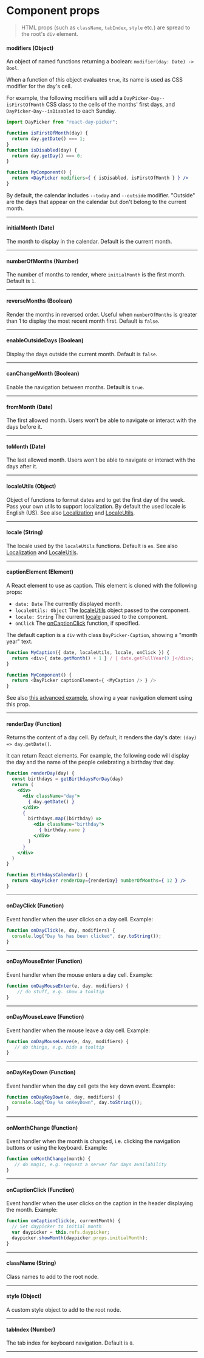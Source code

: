 # Component props

> HTML props (such as `className`, `tabIndex`, `style` etc.) are spread to the root's `div` element.

#### modifiers (Object)

An object of named functions returning a boolean: `modifier(day: Date) -> Bool`.

When a function of this object evaluates `true`, its name is used as CSS modifier for the day's cell.

For example, the following modifiers will add a `DayPicker-Day--isFirstOfMonth` CSS class to the cells of the months' first days, and `DayPicker-Day--isDisabled` to each Sunday.

```jsx
import DayPicker from "react-day-picker";

function isFirstOfMonth(day) {
  return day.getDate() === 1;
}
function isDisabled(day) {
  return day.getDay() === 0;
}

function MyComponent() {
  return <DayPicker modifiers={ { isDisabled, isFirstOfMonth } } />
}
```

By default, the calendar includes `--today` and `--outside` modifier. "Outside" are the days that appear on the calendar but don't belong to the current month.

---

#### initialMonth (Date)

The month to display in the calendar. Default is the current month.

---

#### numberOfMonths (Number)

The number of months to render, where `initialMonth` is the first month. Default is `1`.

---

#### reverseMonths (Boolean)

Render the months in reversed order. Useful when `numberOfMonths` is greater than 1 to display the most recent month first. Default is `false`.

---

#### enableOutsideDays (Boolean)

Display the days outside the current month. Default is `false`.

---

#### canChangeMonth (Boolean)

Enable the navigation between months. Default is `true`.

---

#### fromMonth (Date)

The first allowed month. Users won't be able to navigate or interact with the days before it.

---

#### toMonth (Date)

The last allowed month. Users won't be able to navigate or interact with the days after it.

---

#### localeUtils (Object)

Object of functions to format dates and to get the first day of the week. Pass your own utils to support localization.
By default the used locale is English (US). See also [Localization](Localization.md) and [LocaleUtils](LocaleUtils.md).

---

#### locale (String)

The locale used by the `localeUtils` functions. Default is `en`.  See also [Localization](Localization.md) and [LocaleUtils](LocaleUtils.md).

---

#### captionElement (Element)

A React element to use as caption. This element is cloned with the following props:

* `date: Date` The currently displayed month.
* `localeUtils: Object` The [localeUtils](#localeutils-object) object passed to the component.
* `locale: String` The current [locale](#locale-string) passed to the component.
* `onClick` The [onCaptionClick](#oncaptionclick-function) function, if specified.

The default caption is a `div` with class `DayPicker-Caption`, showing a "month year" text.

```js
function MyCaption({ date, localeUtils, locale, onClick }) {
  return <div>{ date.getMonth() + 1 } / { date.getFullYear() }</div>;
}

function MyComponent() {
  return <DayPicker captionElement={ <MyCaption /> } />
}
```

See also [this advanced example](../examples/#yearNavigation), showing a year navigation element using this prop.

---

#### renderDay (Function)

Returns the content of a day cell. By default, it renders the day's date: `(day) => day.getDate()`.

It can return React elements. For example, the following code will display the day and the name of the people celebrating a birthday that day.

```jsx
function renderDay(day) {
  const birthdays = getBirthdaysForDay(day)
  return (
    <div>
      <div className="day">
        { day.getDate() }
      </div>
      {
        birthdays.map((birthday) =>
          <div className="birthday">
            { birthday.name }
          </div>
        )
      }
    </div>
  )
}

function BirthdaysCalendar() {
  return <DayPicker renderDay={renderDay} numberOfMonths={ 12 } />
}
```

---

#### onDayClick (Function)

Event handler when the user clicks on a day cell. Example:

```jsx
function onDayClick(e, day, modifiers) {
  console.log("Day %s has been clicked", day.toString());
}
```

---

#### onDayMouseEnter (Function)

Event handler when the mouse enters a day cell. Example:

```jsx
function onDayMouseEnter(e, day, modifiers) {
    // do stuff, e.g. show a tooltip
}
```

---

#### onDayMouseLeave (Function)

Event handler when the mouse leave a day cell. Example:

```jsx
function onDayMouseLeave(e, day, modifiers) {
   // do things, e.g. hide a tooltip
}
```

---

#### onDayKeyDown (Function)

Event handler when the day cell gets the key down event. Example:

```jsx
function onDayKeyDown(e, day, modifiers) {
  console.log("Day %s onKeyDown", day.toString());
}
```

---

#### onMonthChange (Function)

Event handler when the month is changed, i.e. clicking the navigation buttons or using the keyboard. Example:

```jsx
function onMonthChange(month) {
   // do magic, e.g. request a server for days availability
}
```

---

#### onCaptionClick (Function)

Event handler when the user clicks on the caption in the header displaying the month. Example:

```jsx
function onCaptionClick(e, currentMonth) {
  // Set daypicker to initial month
  var daypicker = this.refs.daypicker;
  daypicker.showMonth(daypicker.props.initialMonth);
}
```

---


#### className (String)

Class names to add to the root node.

---

#### style (Object)

A custom style object to add to the root node.

---

#### tabIndex (Number)

The tab index for keyboard navigation. Default is `0`.

---
